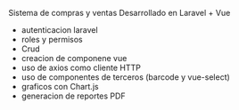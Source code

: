 
Sistema de compras y ventas
Desarrollado en Laravel + Vue
- autenticacion laravel
- roles y permisos
- Crud
- creacion de componene vue
- uso de axios como cliente HTTP
- uso de componentes de terceros (barcode y vue-select)
- graficos con Chart.js
- generacion de reportes PDF

